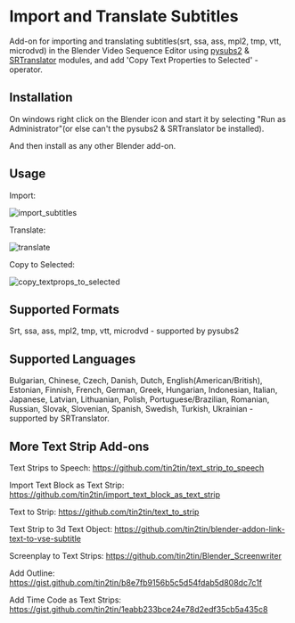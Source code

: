 # Import and Translate Subtitles
Add-on for importing and translating subtitles(srt, ssa, ass, mpl2, tmp, vtt, microdvd) in the Blender Video Sequence Editor using [pysubs2](https://github.com/tkarabela/pysubs2) & [SRTranslator](https://github.com/sinedie/SRTranslator) modules, and add 'Copy Text Properties to Selected' - operator. 

## Installation
On windows right click on the Blender icon and start it by selecting "Run as Administrator"(or else can't the pysubs2 & SRTranslator be installed).

And then install as any other Blender add-on.

## Usage
Import:

![import_subtitles](https://user-images.githubusercontent.com/1322593/221409262-6aa59c0a-7ee4-4c92-b677-39a0f5ee5a9d.gif)

Translate:

![translate](https://user-images.githubusercontent.com/1322593/221444525-a8c2f4b4-94f1-4f5e-bb83-67003d5eafb2.png)

Copy to Selected:

![copy_textprops_to_selected](https://user-images.githubusercontent.com/1322593/221409293-2c9f65ef-c386-456f-bb0a-c87c3eee01d2.gif)

## Supported Formats
Srt, ssa, ass, mpl2, tmp, vtt, microdvd - supported by pysubs2

## Supported Languages
Bulgarian, Chinese, Czech, Danish, Dutch, English(American/British), Estonian, Finnish, French, German, Greek, Hungarian, Indonesian, Italian, Japanese, Latvian, Lithuanian, Polish, Portuguese/Brazilian, Romanian, Russian, Slovak, Slovenian, Spanish, Swedish, Turkish, Ukrainian - supported by SRTranslator.

## More Text Strip Add-ons
Text Strips to Speech: https://github.com/tin2tin/text_strip_to_speech

Import Text Block as Text Strip: https://github.com/tin2tin/import_text_block_as_text_strip

Text to Strip: https://github.com/tin2tin/text_to_strip

Text Strip to 3d Text Object: https://github.com/tin2tin/blender-addon-link-text-to-vse-subtitle

Screenplay to Text Strips: https://github.com/tin2tin/Blender_Screenwriter

Add Outline: https://gist.github.com/tin2tin/b8e7fb9156b5c5d54fdab5d808dc7c1f

Add Time Code as Text Strips: https://gist.github.com/tin2tin/1eabb233bce24e78d2edf35cb5a435c8
